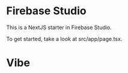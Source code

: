 # Firebase Studio

This is a NextJS starter in Firebase Studio.

To get started, take a look at src/app/page.tsx.
# Vibe
